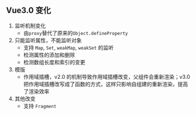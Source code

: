 ## Vue3.0 变化

1. 监听机制变化
   - 由`proxy`替代了原来的`Object.defineProperty`
2. 只能监听属性，不能监听对象
   - 支持 `Map`, `Set`, `weakMap`, `weakSet` 的监听
   - 检测属性的添加和删除
   - 检测数组长度和索引的变更
3. 模版
   - 作用域插槽，v2.0 的机制导致作用域插槽改变，父组件会重新渲染；v3.0 把作用域插槽改写成了函数的方式，这样只影响自组建的重新渲染，提高了渲染效率
4. 其他改变
   - 支持 `Fragment`
